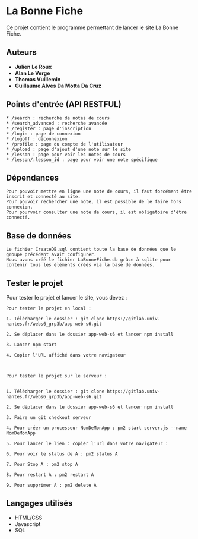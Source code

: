 # La Bonne Fiche

Ce projet contient le programme permettant de lancer le site La Bonne Fiche.


## Auteurs

*  **Julien Le Roux**
* **Alan Le Verge**
*  **Thomas Vuillemin**
*  **Guillaume Alves Da Motta Da Cruz**


## Points d'entrée (API RESTFUL)

```
* /search : recherche de notes de cours
* /search_advanced : recherche avancée
* /register : page d'inscription
* /login : page de connexion
* /logoff : déconnexion
* /profile : page du compte de l'utilisateur
* /upload : page d'ajout d'une note sur le site
* /lesson : page pour voir les notes de cours
* /lesson/:lesson_id : page pour voir une note spécifique

```

## Dépendances

```
Pour pouvoir mettre en ligne une note de cours, il faut forcément être inscrit et connecté au site.
Pour pouvoir rechercher une note, il est possible de le faire hors connexion.
Pour pourvoir consulter une note de cours, il est obligatoire d'être connecté.

```

## Base de données

```
Le fichier CreateDB.sql contient toute la base de données que le groupe précédent avait configurer.
Nous avons créé le fichier LaBonneFiche.db grâce à sqlite pour contenir tous les éléments créés via la base de données.
```


## Tester le projet

Pour tester le projet et lancer le site, vous devez :

```
Pour tester le projet en local :

1. Télécharger le dossier : git clone https://gitlab.univ-nantes.fr/webs6_grp3b/app-web-s6.git

2. Se déplacer dans le dossier app-web-s6 et lancer npm install

3. Lancer npm start

4. Copier l'URL affiché dans votre navigateur



Pour tester le projet sur le serveur :


1. Télécharger le dossier : git clone https://gitlab.univ-nantes.fr/webs6_grp3b/app-web-s6.git

2. Se déplacer dans le dossier app-web-s6 et lancer npm install

3. Faire un git checkout serveur

4. Pour créer un processeur NomDeMonApp : pm2 start server.js --name NomDeMonApp

5. Pour lancer le lien : copier l'url dans votre navigateur :

6. Pour voir le status de A : pm2 status A

7. Pour Stop A : pm2 stop A

8. Pour restart A : pm2 restart A

9. Pour supprimer A : pm2 delete A

```

## Langages utilisés

* HTML/CSS
* Javascript
* SQL
